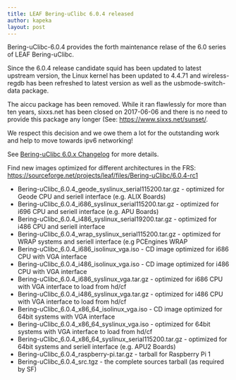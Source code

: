 ```yaml
---
title: LEAF Bering-uClibc 6.0.4 released
author: kapeka
layout: post
---
```


Bering-uClibc-6.0.4 provides the forth maintenance relase of the 6.0 series of LEAF Bering-uClibc.

Since the 6.0.4 release candidate squid has been updated to latest upstream version, the Linux kernel has been 
updated to 4.4.71 and wireless-regdb has been refreshed to latest version as well as the usbmode-switch-data
package.

The aiccu package has been removed.
While it ran flawlessly for more than ten years, sixxs.net has been closed on 2017-06-06 and there is no need to provide 
this package any longer (See: <a href="https://www.sixxs.net/sunset/">https://www.sixxs.net/sunset/</a>.

We respect this decision and we owe them a lot for the outstanding work and help to move towards ipv6 networking!

See [Bering-uClibc 6.0.x Changelog](https://bering-uclibc.zetam.org/wiki/Bering-uClibc_6.0.x_-_Changelog)
for more details.

<p>Find new images optimized for different architectures in the FRS:
<a href="https://sourceforge.net/projects/leaf/files/Bering-uClibc/6.0.4-rc1">https://sourceforge.net/projects/leaf/files/Bering-uClibc/6.0.4-rc1</a>
<ul>

<li>Bering-uClibc_6.0.4_geode_syslinux_serial115200.tar.gz - optimized for Geode CPU and seriell interface (e.g. ALIX Boards) </li>

<li>Bering-uClibc_6.0.4_i686_syslinux_serial115200.tar.gz - optimized for i696 CPU and seriell interface (e.g. APU Boards) </li>

<li>Bering-uClibc_6.0.4_i486_syslinux_serial19200.tar.gz - optimized for i486 CPU and seriell interface </li>

<li>Bering-uClibc_6.0.4_wrap_syslinux_serial115200.tar.gz - optimized for WRAP systems and seriell interface (e.g PCEngines WRAP</li>

<li>Bering-uClibc_6.0.4_i686_isolinux_vga.iso - CD image optimized for i686 CPU with VGA interface</li>

<li>Bering-uClibc_6.0.4_i486_isolinux_vga.iso - CD image optimized for i486 CPU with VGA interface</li>

<li>Bering-uClibc_6.0.4_i686_syslinux_vga.tar.gz - optimized for i686 CPU with VGA interface to load from hd/cf</li>

<li>Bering-uClibc_6.0.4_i486_syslinux_vga.tar.gz - optimized for i486 CPU with VGA interface to load from hd/cf</li>

<li>Bering-uClibc_6.0.4_x86_64_isolinux_vga.iso - CD image optimized for 64bit systems  with VGA interface</li>

<li>Bering-uClibc_6.0.4_x86_64_syslinux_vga.iso - optimized for 64bit systems  with VGA interface to load from hd/cf</li>

<li>Bering-uClibc_6.0.4_x86_64_syslinux_serial115200.tar.gz - optimized for 64bit systems and seriell interface (e.g. APU2 Boards) </li>

<li>Bering-uClibc_6.0.4_raspberry-pi.tar.gz - tarball for Raspberry Pi 1 </li>

<li>Bering-uClibc_6.0.4_src.tgz - the complete sources tarball (as required by SF)</li>
</ul>

